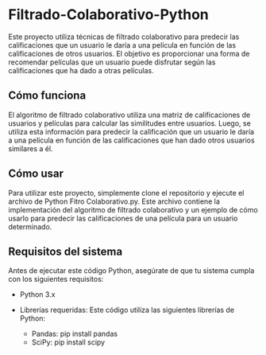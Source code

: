 # Filtrado-Colaborativo-Python
Este proyecto utiliza técnicas de filtrado colaborativo para predecir las calificaciones que un usuario le daría a una película en función de las calificaciones de otros usuarios. El objetivo es proporcionar una forma de recomendar películas que un usuario puede disfrutar según las calificaciones que ha dado a otras películas.

## Cómo funciona
El algoritmo de filtrado colaborativo utiliza una matriz de calificaciones de usuarios y películas para calcular las similitudes entre usuarios. Luego, se utiliza esta información para predecir la calificación que un usuario le daría a una película en función de las calificaciones que han dado otros usuarios similares a él.

## Cómo usar
Para utilizar este proyecto, simplemente clone el repositorio y ejecute el archivo de Python Fitro Colaborativo.py. Este archivo contiene la implementación del algoritmo de filtrado colaborativo y un ejemplo de cómo usarlo para predecir las calificaciones de una película para un usuario determinado.

## Requisitos del sistema
Antes de ejecutar este código Python, asegúrate de que tu sistema cumpla con los siguientes requisitos:

- Python 3.x

- Librerías requeridas: Este código utiliza las siguientes librerías de Python:

  - Pandas: pip install pandas
  - SciPy: pip install scipy
